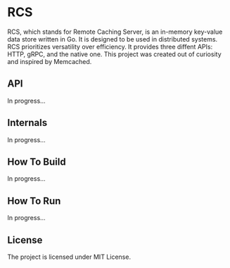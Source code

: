 # RCS

RCS, which stands for Remote Caching Server, is an in-memory key-value data store written in Go.
It is designed to be used in distributed systems. RCS prioritizes versatility over efficiency.
It provides three diffent APIs: HTTP, gRPC, and the native one. This project was created
out of curiosity and inspired by Memcached.

## API

In progress...

## Internals

In progress...

## How To Build

In progress...

## How To Run

In progress...

## License

The project is licensed under MIT License.
